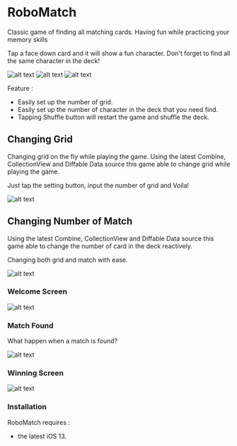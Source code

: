# RoboMatch

Classic game of finding all matching cards. Having fun while practicing your memory skills

Tap a face down card and it will show a fun character. Don't forget to find all the same character in the deck!

![alt text](https://github.com/vidovalianto/-Matching-Game/raw/master/Screenshot%20and%20Gif/Simulator%20Screen%20Shot%20-%20iPhone%2011%20Pro%20Max%20-%202020-01-18%20at%2002.46.55.png)
![alt text](https://github.com/vidovalianto/-Matching-Game/raw/master/Screenshot%20and%20Gif/Simulator%20Screen%20Shot%20-%20iPhone%2011%20Pro%20Max%20-%202020-01-18%20at%2002.47.20.png)
![alt text](https://github.com/vidovalianto/-Matching-Game/raw/master/Screenshot%20and%20Gif/ezgif.com-video-to-gif.gif)


Feature :
 - Easily set up the number of grid. 
 - Easily set up the number of character in the deck that you need find. 
 - Tapping Shuffle button will restart the game and shuffle the deck.


## Changing Grid
Changing grid on the fly while playing the game. Using the latest Combine, CollectionView and Diffable Data source this game able to change grid while playing the game.

Just tap the setting button, input the number of grid and Voila!

![alt text](https://github.com/vidovalianto/-Matching-Game/raw/master/Screenshot%20and%20Gif/ezgif.com-video-to-gif-3.gif)


## Changing Number of Match
Using the latest Combine, CollectionView and Diffable Data source this game able to change the number of card in the deck reactively.

Changing both grid and match with ease.

![alt text](https://github.com/vidovalianto/-Matching-Game/raw/master/Screenshot%20and%20Gif/ezgif.com-video-to-gif-2.gif)

### Welcome Screen

![alt text](https://github.com/vidovalianto/-Matching-Game/raw/master/Screenshot%20and%20Gif/ezgif.com-video-to-gif.gif)

### Match Found
What happen when a match is found?

![alt text](https://github.com/vidovalianto/-Matching-Game/raw/master/Screenshot%20and%20Gif/ezgif.com-video-to-gif-5.gif)

### Winning Screen

![alt text](https://github.com/vidovalianto/-Matching-Game/raw/master/Screenshot%20and%20Gif/ezgif.com-video-to-gif-4.gif)

### Installation

RoboMatch requires :
 - the latest iOS 13.  

